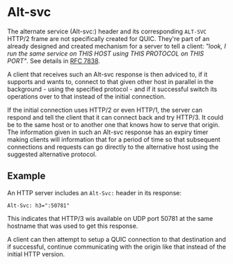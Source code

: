 # Alt-svc

The alternate service (Alt-svc:) header and its corresponding `ALT-SVC` HTTP/2
frame are not specifically created for QUIC. They're part of an already
designed and created mechanism for a server to tell a client: *"look, I run
the same service on THIS HOST using THIS PROTOCOL on THIS PORT"*. See details
in [RFC 7838](https://tools.ietf.org/html/rfc7838).

A client that receives such an Alt-svc response is then adviced to, if it
supports and wants to, connect to that given other host in parallel in the
background - using the specified protocol - and if it successful switch its
operations over to that instead of the initial connection.

If the initial connection uses HTTP/2 or even HTTP/1, the server can respond
and tell the client that it can connect back and try HTTP/3. It could be to
the same host or to another one that knows how to serve that origin. The
information given in such an Alt-svc response has an expiry timer making
clients will information that for a period of time so that subsequent
connections and requests can go directly to the alternative host using the
suggested alternative protocol.

## Example

An HTTP server includes an `Alt-Svc:` header in its response:

    Alt-Svc: h3=":50781"

This indicates that HTTP/3 wis available on UDP port 50781 at the same
hostname that was used to get this response.

A client can then attempt to setup a QUIC connection to that destination and
if successful, continue communicating with the origin like that instead of the
initial HTTP version.
